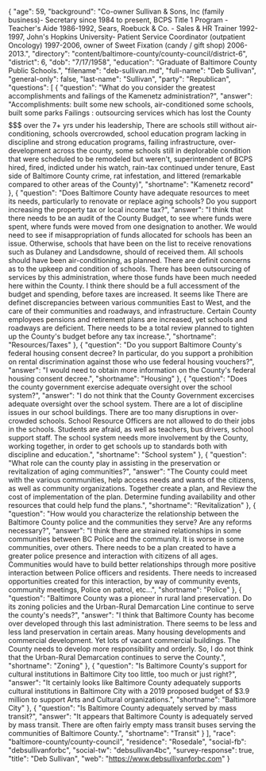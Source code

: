 {
  "age": 59,
  "background": "Co-owner Sullivan & Sons, Inc (family business)- Secretary since 1984 to present, BCPS Title 1 Program - Teacher's Aide 1986-1992, Sears, Roebuck & Co. - Sales & HR Trainer 1992-1997, John's Hopkins University- Patient Service Coordinator (outpatient Oncology) 1997-2006, owner of Sweet Fixation (candy / gift shop) 2006-2013.",
  "directory": "content/baltimore-county/county-council/district-6",
  "district": 6,
  "dob": "7/17/1958",
  "education": "Graduate of Baltimore County Public Schools.",
  "filename": "deb-sullivan.md",
  "full-name": "Deb Sullivan",
  "general-only": false,
  "last-name": "Sullivan",
  "party": "Republican",
  "questions": [
    {
      "question": "What do you consider the greatest accomplishments and failings of the Kamenetz administration?",
      "answer": "Accomplishments: built some new schools, air-conditioned some schools, built some parks  Failings : outsourcing services which has lost the County $$$$$$$ over the 7+ yrs under his leadership, There are schools still without air-conditioning, schools overcrowded, school education program lacking in discipline and strong education programs, failing infrastructure, over-development across the county, some schools still in deplorable condition that were scheduled to be remodeled but weren't, superintendent of BCPS hired, fired, indicted under his watch, rain-tax continued under tenure, East side of Baltimore County crime, rat infestation, and littered (remarkable compared to other areas of the County)",
      "shortname": "Kamenetz record"
    },
    {
      "question": "Does Baltimore County have adequate resources to meet its needs, particularly to renovate or replace aging schools? Do you support increasing the property tax or local income tax?",
      "answer": "I think that there needs to be an audit of the County Budget, to see where funds were spent, where funds were moved from one designation to another.  We would need to see if misappropriation of funds allocated for schools has been an issue. Otherwise, schools that have been on the list to receive renovations such as Dulaney and Landsdowne, should of received them. All schools should have been air-conditioning, as planned. There are definit concerns as to the upkeep and condition of schools.  There has been outsourcing of services by this administration, where those funds have been much needed here within the County.  I think there should be a full accessment of the budget and spending, before taxes are increased. It seems like There are definet discrepancies between various communities East to West, and the care of their communities and roadways, and infrastructure.  Certain County employees pensions and retirement plans are increased, yet schools and roadways are deficient. There needs to be a total review planned to tighten up the County's budget before any tax increase.",
      "shortname": "Resources/Taxes"
    },
    {
      "question": "Do you support Baltimore County's federal housing consent decree? In particular, do you support a prohibition on rental discrimination against those who use federal housing vouchers?",
      "answer": "I would need to obtain more information on the County's federal housing consent decree.",
      "shortname": "Housing"
    },
    {
      "question": "Does the county government exercise adequate oversight over the school system?",
      "answer": "I do not think that the County Government excercises adequate oversight over the school system. There are a lot of discipline issues in our school buildings. There are too many disruptions in over-crowded schools. School Resource Officers are not allowed to do their jobs in the schools. Students are afraid, as well as teachers, bus drivers, school support staff. The school system needs more involvement by the County, working together, in order to get schools up to standards both with discipline and education.",
      "shortname": "School system"
    },
    {
      "question": "What role can the county play in assisting in the preservation or revitalization of aging communities?",
      "answer": "The County could meet with the various communities, help access needs and wants of the citizens, as well as community organizations. Together create a plan, and Review the cost of implementation of the plan. Determine funding availability and other resources that could help fund the plans.",
      "shortname": "Revitalization"
    },
    {
      "question": "How would you characterize the relationship between the Baltimore County police and the communities they serve? Are any reforms necessary?",
      "answer": "I think there are strained relationships in some communities between BC Police and the community. It is worse in some communities, over others. There needs to be a plan created to have a greater police presence and interaction with citizens of all ages. Communities would have to build better relationships through more positive interaction between Police officers and residents. There needs to increased opportunities created for this interaction, by way of community events, community meetings, Police on patrol, etc...",
      "shortname": "Police"
    },
    {
      "question": "Baltimore County was a pioneer in rural land preservation. Do its zoning policies and the Urban-Rural Demarcation Line continue to serve the county's needs?",
      "answer": "I think that Baltimore County has become over developed through this last administration. There seems to be less and less land preservation in certain areas. Many housing developments and commercial development. Yet lots of vacant commercial buildings. The County needs to develop more responsibility and orderly. So, I do not think that the Urban-Rural Demarcation continues to serve the County.",
      "shortname": "Zoning"
    },
    {
      "question": "Is Baltimore County's support for cultural institutions in Baltimore City too little, too much or just right?",
      "answer": "It certainly looks like Baltimore County adequately supports cultural institutions in Baltimore City with a 2019 proposed budget of $3.9 million to support Arts and Cultural organizations.",
      "shortname": "Baltimore City"
    },
    {
      "question": "Is Baltimore County adequately served by mass transit?",
      "answer": "It appears that Baltimore County is adequately served by mass transit. There are often fairly empty mass transit buses serving the communities of Baltimore County.",
      "shortname": "Transit"
    }
  ],
  "race": "baltimore-county/county-council",
  "residence": "Rosedale",
  "social-fb": "debsullivanforbc",
  "social-tw": "debsullivan4bc",
  "survey-response": true,
  "title": "Deb Sullivan",
  "web": "https://www.debsullivanforbc.com"
}
